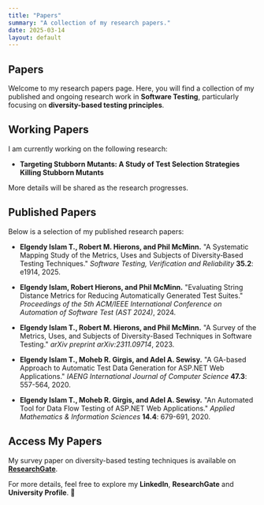 ```yaml
---
title: "Papers"
summary: "A collection of my research papers."
date: 2025-03-14
layout: default
---
```


## Papers  

Welcome to my research papers page. Here, you will find a collection of my published and ongoing research work in **Software Testing**, particularly focusing on **diversity-based testing principles**.  

## **Working Papers**  

I am currently working on the following research:  

- **Targeting Stubborn Mutants: A Study of Test Selection Strategies Killing Stubborn Mutants**  

More details will be shared as the research progresses.  

## **Published Papers**  

Below is a selection of my published research papers:  

- **Elgendy Islam T., Robert M. Hierons, and Phil McMinn.** "A Systematic Mapping Study of the Metrics, Uses and Subjects of Diversity‐Based Testing Techniques." *Software Testing, Verification and Reliability* **35.2**: e1914, 2025.  

- **Elgendy Islam, Robert Hierons, and Phil McMinn.** "Evaluating String Distance Metrics for Reducing Automatically Generated Test Suites." *Proceedings of the 5th ACM/IEEE International Conference on Automation of Software Test (AST 2024)*, 2024.  

- **Elgendy Islam T., Robert M. Hierons, and Phil McMinn.** "A Survey of the Metrics, Uses, and Subjects of Diversity-Based Techniques in Software Testing." *arXiv preprint arXiv:2311.09714*, 2023.  

- **Elgendy Islam T., Moheb R. Girgis, and Adel A. Sewisy.** "A GA-based Approach to Automatic Test Data Generation for ASP.NET Web Applications." *IAENG International Journal of Computer Science* **47.3**: 557-564, 2020.  

- **Elgendy Islam T., Moheb R. Girgis, and Adel A. Sewisy.** "An Automated Tool for Data Flow Testing of ASP.NET Web Applications." *Applied Mathematics & Information Sciences* **14.4**: 679-691, 2020.  

## **Access My Papers**  

My survey paper on diversity-based testing techniques is available on **[ResearchGate](https://www.researchgate.net/publication/388141039_A_Systematic_Mapping_Study_of_the_Metrics_Uses_and_Subjects_of_Diversity-Based_Testing_Techniques)**.  

For more details, feel free to explore my **LinkedIn**, **ResearchGate** and **University Profile**. 🚀  
